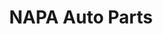 ---
title: "NAPA Auto Parts"
url: /colorado-springs/napa-auto-parts-abbott-lane/
shop: Autoteile
---